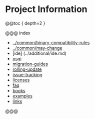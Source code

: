 # Project Information

@@toc { depth=2 }

@@@ index

* [../common/binary-compatibility-rules](../common/binary-compatibility-rules.md)
* [../common/may-change](../common/may-change.md)
* [ide] (../additional/ide.md)
* [osgi](../additional/osgi.md)
* [migration-guides](migration-guides.md)
* [rolling-update](rolling-update.md)
* [issue-tracking](issue-tracking.md)
* [licenses](licenses.md)
* [faq](../additional/faq.md)
* [books](../additional/books.md)
* [examples](examples.md)
* [links](links.md)

@@@
